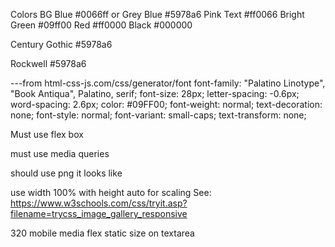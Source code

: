 Colors
BG Blue #0066ff
or Grey Blue #5978a6
Pink Text #ff0066
Bright Green #09ff00
Red #ff0000
Black #000000

Century Gothic #5978a6

Rockwell #5978a6

---from html-css-js.com/css/generator/font
font-family: "Palatino Linotype", "Book Antiqua", Palatino, serif;
font-size: 28px;
letter-spacing: -0.6px;
word-spacing: 2.6px;
color: #09FF00;
font-weight: normal;
text-decoration: none;
font-style: normal;
font-variant: small-caps;
text-transform: none;

Must use flex box

must use media queries

should use png it looks like

use width 100%
with height auto 
for scaling
See: https://www.w3schools.com/css/tryit.asp?filename=trycss_image_gallery_responsive

320 mobile media flex
static size on textarea

